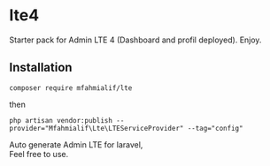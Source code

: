 # lte4
Starter pack for Admin LTE 4 (Dashboard and profil deployed). Enjoy. 

## Installation
```
composer require mfahmialif/lte
```
then
```
php artisan vendor:publish --provider="Mfahmialif\Lte\LTEServiceProvider" --tag="config"
```
Auto generate Admin LTE for laravel, <br>
Feel free to use.